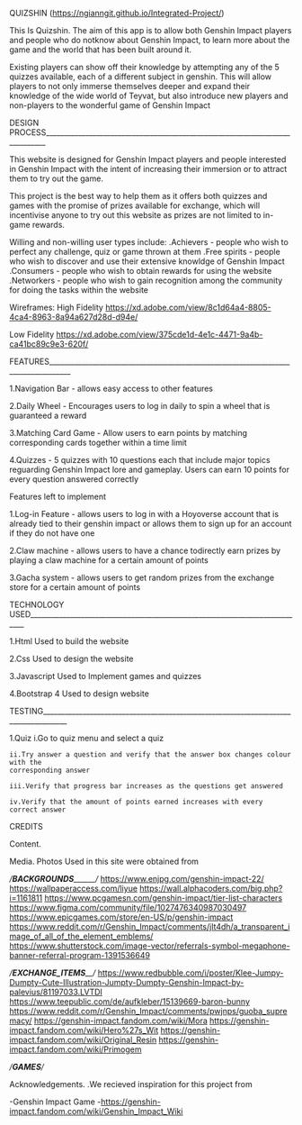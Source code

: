 QUIZSHIN (https://ngianngit.github.io/Integrated-Project/)


This Is Quizshin. The aim of this app is to allow both Genshin Impact players and people who 
do notknow about Genshin Impact, to learn more about the game and the world that has been 
built around it.

Existing players can show off their knowledge by attempting any of the 5 quizzes available, 
each of a different subject in genshin. This will allow players to not only immerse 
themselves deeper and expand their knowledge of the wide world of Teyvat, but also introduce 
new players and non-players to the wonderful game of Genshin Impact


DESIGN PROCESS______________________________________________________________________________

This website is designed for Genshin Impact players and people interested in Genshin Impact
with the intent of increasing their immersion or to attract them to try out the game.

This project is the best way to help them as it offers both quizzes and games with the 
promise of prizes available for exchange, which will incentivise anyone to try out this
website as prizes are not limited to in-game rewards.

Willing and non-willing user types include:
.Achievers - people who wish to perfect any challenge, quiz or game thrown at them
.Free spirits - people who wish to discover and use their extensive knowldge of Genshin 
Impact
.Consumers - people who wish to obtain rewards for using the website
.Networkers - people who wish to gain recognition among the community for doing the tasks 
within the website

Wireframes:
High Fidelity
https://xd.adobe.com/view/8c1d64a4-8805-4ca4-8963-8a94a627d28d-d94e/

Low Fidelity
https://xd.adobe.com/view/375cde1d-4e1c-4471-9a4b-ca41bc89c9e3-620f/

FEATURES____________________________________________________________________________________


1.Navigation Bar - allows easy access to other features

2.Daily Wheel - Encourages users to log in daily to spin a wheel that is guaranteed a reward

3.Matching Card Game - Allow users to earn points by matching corresponding cards together
within a time limit

4.Quizzes - 5 quizzes with 10 questions each that include major topics reguarding Genshin 
Impact lore and gameplay. Users can earn 10 points for every question answered correctly

Features left to implement

1.Log-in Feature - allows users to log in with a Hoyoverse account that is already tied to
their genshin impact or allows them to sign up for an account if they do not have one

2.Claw machine - allows users to have a chance todirectly earn prizes by playing a claw 
machine for a certain amount of points

3.Gacha system - allows users to get random prizes from the exchange store for a certain 
amount of points



TECHNOLOGY USED_____________________________________________________________________________

1.Html
Used to build the website

2.Css
Used to design the website

3.Javascript
Used to Implement games and quizzes

4.Bootstrap 4
Used to design website


TESTING_____________________________________________________________________________________

1.Quiz 
	i.Go to quiz menu and select a quiz

	ii.Try answer a question and verify that the answer box changes colour with the
	corresponding answer

	iii.Verify that progress bar increases as the questions get answered

	iv.Verify that the amount of points earned increases with every correct answer


CREDITS

Content.


Media.
Photos Used in this site were obtained from
		

*/__________________BACKGROUNDS________________________/*
https://www.enjpg.com/genshin-impact-22/
https://wallpaperaccess.com/liyue
https://wall.alphacoders.com/big.php?i=1161811
https://www.pcgamesn.com/genshin-impact/tier-list-characters
https://www.figma.com/community/file/1027476340987030497
https://www.epicgames.com/store/en-US/p/genshin-impact
https://www.reddit.com/r/Genshin_Impact/comments/jlt4dh/a_transparent_image_of_all_of_the_element_emblems/
https://www.shutterstock.com/image-vector/referrals-symbol-megaphone-banner-referral-program-1391536649

*/___________________EXCHANGE_ITEMS_____________________/*
https://www.redbubble.com/i/poster/Klee-Jumpy-Dumpty-Cute-Illustration-Jumpty-Dumpty-Genshin-Impact-by-palevius/81197033.LVTDI
https://www.teepublic.com/de/aufkleber/15139669-baron-bunny
https://www.reddit.com/r/Genshin_Impact/comments/pwjnps/guoba_supremacy/
https://genshin-impact.fandom.com/wiki/Mora
https://genshin-impact.fandom.com/wiki/Hero%27s_Wit
https://genshin-impact.fandom.com/wiki/Original_Resin
https://genshin-impact.fandom.com/wiki/Primogem

*/_________________________GAMES_________________________/*

Acknowledgements.
.We recieved inspiration for this project from

-Genshin Impact Game
-https://genshin-impact.fandom.com/wiki/Genshin_Impact_Wiki
